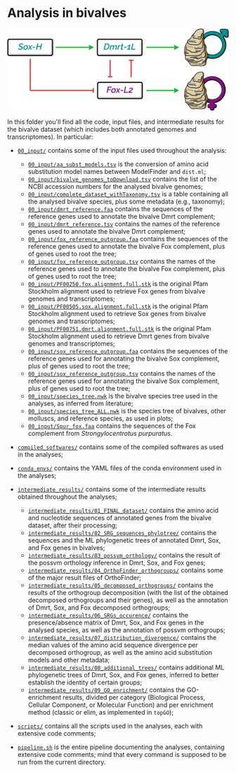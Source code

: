 # Analysis in bivalves

![alt text](../figures/oyster_sexDet_comic_v3.png)

In this folder you'll find all the code, input files, and intermediate results for the bivalve dataset (which includes both annotated genomes and transcriptomes). In particular:

* [`00_input/`](00_input) contains some of the input files used throughout the analysis:

    * [`00_input/aa_subst_models.tsv`](00_input/aa_subst_models.tsv) is the conversion of amino acid substitution model names between ModelFinder and `dist.ml`;
    * [`00_input/bivalve_genomes_toDownload.tsv`](00_input/bivalve_genomes_toDownload.tsv) contains the list of the NCBI accession numbers for the analysed bivalve genomes;
    * [`00_input/complete_dataset_withTaxonomy.tsv`](00_input/complete_dataset_withTaxonomy.tsv) is a table containing all the analysed bivalve species, plus some metadata (e.g., taxonomy);
    * [`00_input/dmrt_reference.faa`](00_input/dmrt_reference.faa) contains the sequences of the reference genes used to annotate the bivalve Dmrt complement;
    * [`00_input/dmrt_reference.tsv`](00_input/dmrt_reference.tsv) contains the names of the reference genes used to annotate the bivalve Dmrt complement;
    * [`00_input/fox_reference_outgroup.faa`](00_input/fox_reference_outgroup.faa) contains the sequences of the reference genes used to annotate the bivalve Fox complement, plus of genes used to root the tree;
    * [`00_input/fox_reference_outgroup.tsv`](00_input/fox_reference_outgroup.tsv) contains the names of the reference genes used to annotate the bivalve Fox complement, plus of genes used to root the tree;
    * [`00_input/PF00250.fox.alignment.full.stk`](00_input/PF00250.fox.alignment.full.stk) is the original Pfam Stockholm alignment used to retrieve Fox genes from bivalve genomes and transcriptomes;
    * [`00_input/PF00505.sox.alignment.full.stk`](00_input/PF00505.sox.alignment.full.stk) is the original Pfam Stockholm alignment used to retrieve Sox genes from bivalve genomes and transcriptomes;
    * [`00_input/PF00751.dmrt.alignment.full.stk`](00_input/PF00751.dmrt.alignment.full.stk) is the original Pfam Stockholm alignment used to retrieve Dmrt genes from bivalve genomes and transcriptomes;
    * [`00_input/sox_reference_outgroup.faa`](00_input/sox_reference_outgroup.faa) contains the sequences of the reference genes used for annotating the bivalve Sox complement, plus of genes used to root the tree;
    * [`00_input/sox_reference_outgroup.tsv`](00_input/sox_reference_outgroup.tsv) contains the names of the reference genes used for annotating the bivalve Sox complement, plus of genes used to root the tree;
    * [`00_input/species_tree.nwk`](00_input/species_tree.nwk) is the bivalve species tree used in the analyses, as inferred from literature;
    * [`00_input/species_tree_ALL.nwk`](00_input/species_tree_ALL.nwk) is the species tree of bivalves, other molluscs, and reference species, as used in plots;
    * [`00_input/Spur_fox.faa`](00_input/Spur_fox.faa) contains the sequences of the Fox complement from *Strongylocentrotus purpuratus*.

* [`compiled_softwares/`](compiled_softwares/) contains some of the compiled softwares as used in the analyses;
* [`conda_envs/`](conda_envs/) contains the YAML files of the conda environment used in the analyses;
* [`intermediate_results/`](intermediate_results/) contains some of the intermediate results obtained throughout the analyses;

    * [`intermediate_results/01_FINAL_dataset/`](intermediate_results/01_FINAL_dataset/) contains the amino acid and nucleotide sequences of annotated genes from the bivalve dataset, after their processing;
    * [`intermediate_results/02_SRG_sequences_phylotree/`](intermediate_results/02_SRG_sequences_phylotree/) contains the sequences and the ML phylogenetic trees of annotated Dmrt, Sox, and Fox genes in bivalves;
    * [`intermediate_results/03_possvm_orthology/`](intermediate_results/03_possvm_orthology/) contains the result of the possvm orthology inference in Dmrt, Sox, and Fox genes;
    * [`intermediate_results/04_OrthoFinder_orthogroups/`](intermediate_results/04_OrthoFinder_orthogroups/) contains some of the major result files of OrthoFinder;
    * [`intermediate_results/05_decomposed_orthogroups/`](intermediate_results/05_decomposed_orthogroups/) contains the results of the orthogroup decomposition (with the list of the obtained decomposed orthogroups and their genes), as well as the annotation of Dmrt, Sox, and Fox decomposed orthogroups;
    * [`intermediate_results/06_SRGs_occurence/`](intermediate_results/06_SRGs_occurence/) contains the presence/absence matrix of Dmrt, Sox, and Fox genes in the analysed species, as well as the annotation of possvm orthogroups;
    * [`intermediate_results/07_distribution_divergence/`](intermediate_results/07_distribution_divergence/) contains the median values of the amino acid sequence divergence per decomposed orthogroup, as well as the amino acid substitution models and other metadata;
    * [`intermediate_results/08_additional_trees/`](intermediate_results/08_additional_trees/) contains additional ML phylogenetic trees of Dmrt, Sox, and Fox genes, inferred to better establish the identity of certain groups;
    * [`intermediate_results/09_GO_enrichment/`](intermediate_results/09_GO_enrichment/) contains the GO-enrichment results, divided per category (Biological Process, Cellular Component, or Molecular Function) and per enrichment method (classic or elim, as implemented in `topGO`);

* [`scripts/`](scripts/) contains all the scripts used in the analyses, each with extensive code comments;
* [`pipeline.sh`](pipeline.sh) is the entire pipeline documenting the analyses, containing extensive code comments; mind that every command is supposed to be run from the current directory.
